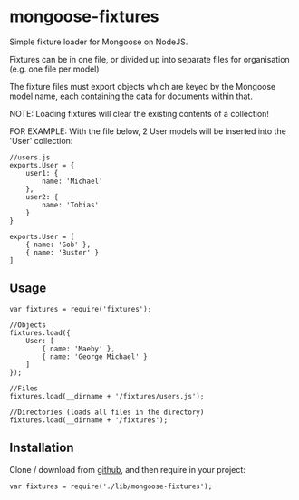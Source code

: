 mongoose-fixtures
=================

Simple fixture loader for Mongoose on NodeJS.

Fixtures can be in one file, or divided up into separate files for organisation 
(e.g. one file per model)

The fixture files must export objects which are keyed by the Mongoose model name, each
containing the data for documents within that.

NOTE: Loading fixtures will clear the existing contents of a collection!

FOR EXAMPLE:
With the file below, 2 User models will be inserted into the 'User' collection:

    //users.js
    exports.User = {
        user1: {
            name: 'Michael'
        },
        user2: {
            name: 'Tobias'
        }
    }

    exports.User = [
        { name: 'Gob' },
        { name: 'Buster' }
    ]

Usage
-----

    var fixtures = require('fixtures');
    
    //Objects
    fixtures.load({
        User: [
            { name: 'Maeby' },
            { name: 'George Michael' }
        ]
    });

    //Files
    fixtures.load(__dirname + '/fixtures/users.js');

    //Directories (loads all files in the directory)
    fixtures.load(__dirname + '/fixtures');

Installation
------------

Clone / download from [github](https://github.com/powmedia/mongoose-fixtures),
and then require in your project:

    var fixtures = require('./lib/mongoose-fixtures');
